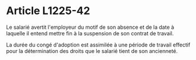 # Article L1225-42

Le salarié avertit l'employeur du motif de son absence et de la date à laquelle il entend mettre fin à la suspension de son contrat de travail.

La durée du congé d'adoption est assimilée à une période de travail effectif pour la détermination des droits que le salarié tient de son ancienneté.